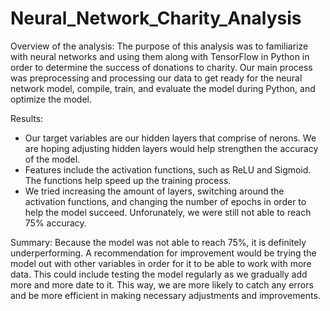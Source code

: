 # Neural_Network_Charity_Analysis

Overview of the analysis:
The purpose of this analysis was to familiarize with neural networks and using them along with TensorFlow in Python in order to determine the success of donations to charity. Our main process was preprocessing and processing our data to get ready for the neural network model, compile, train, and evaluate the model during Python, and optimize the model.

Results: 
  - Our target variables are our hidden layers that comprise of nerons. We are hoping adjusting hidden layers would help strengthen the accuracy of the model.
  - Features include the activation functions, such as ReLU and Sigmoid. The functions help speed up the training process.
  - We tried increasing the amount of layers, switching around the activation functions, and changing the number of epochs in order to help the model succeed. Unforunately, we were still not able to reach 75% accuracy.

Summary: 
Because the model was not able to reach 75%, it is definitely underperforming. A recommendation for improvement would be trying the model out with other variables in order for it to be able to work with more data. This could include testing the model regularly as we gradually add more and more date to it. This way, we are more likely to catch any errors and be more efficient in making necessary adjustments and improvements.
